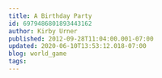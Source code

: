 ```yaml
---
title: A Birthday Party
id: 6979486801893443162
author: Kirby Urner
published: 2012-09-28T11:04:00.001-07:00
updated: 2020-06-10T13:53:12.018-07:00
blog: world_game
tags: 
---
```


